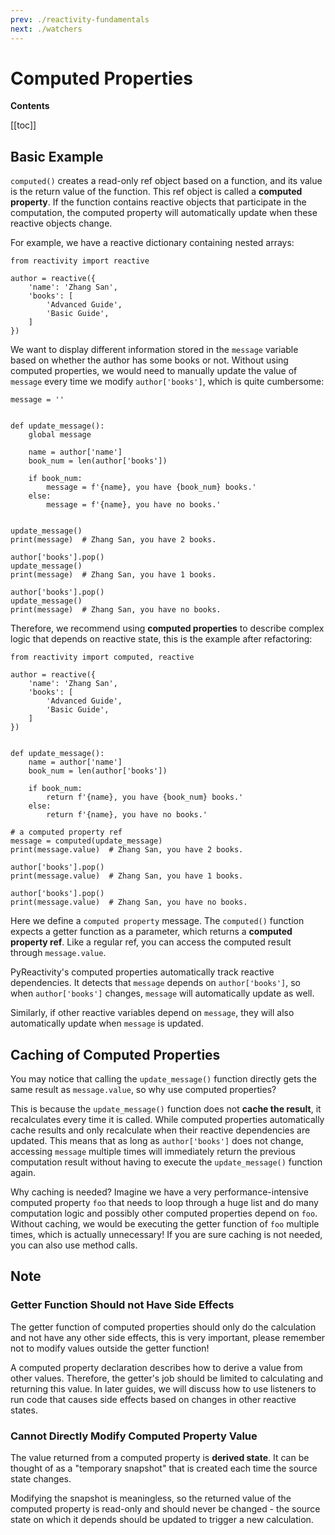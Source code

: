 ```yaml
---
prev: ./reactivity-fundamentals
next: ./watchers
---
```


# Computed Properties

**Contents**

[[toc]]

## Basic Example

`computed()` creates a read-only ref object based on a function, and its value is the return value of the function. This ref object is called a **computed property**. If the function contains reactive objects that participate in the computation, the computed property will automatically update when these reactive objects change.

For example, we have a reactive dictionary containing nested arrays: 

```python:no-line-numbers
from reactivity import reactive

author = reactive({
    'name': 'Zhang San',
    'books': [
        'Advanced Guide',
        'Basic Guide',
    ]
})
```

We want to display different information stored in the `message` variable based on whether the author has some books or not. Without using computed properties, we would need to manually update the value of `message` every time we modify `author['books']`, which is quite cumbersome:

```python:no-line-numbers
message = ''


def update_message():
    global message

    name = author['name']
    book_num = len(author['books'])

    if book_num:
        message = f'{name}, you have {book_num} books.'
    else:
        message = f'{name}, you have no books.'


update_message()
print(message)  # Zhang San, you have 2 books.

author['books'].pop()
update_message()
print(message)  # Zhang San, you have 1 books.

author['books'].pop()
update_message()
print(message)  # Zhang San, you have no books.
```

Therefore, we recommend using **computed properties** to describe complex logic that depends on reactive state, this is the example after refactoring:

```python:no-line-numbers
from reactivity import computed, reactive

author = reactive({
    'name': 'Zhang San',
    'books': [
        'Advanced Guide',
        'Basic Guide',
    ]
})


def update_message():
    name = author['name']
    book_num = len(author['books'])

    if book_num:
        return f'{name}, you have {book_num} books.'
    else:
        return f'{name}, you have no books.'

# a computed property ref
message = computed(update_message)
print(message.value)  # Zhang San, you have 2 books.

author['books'].pop()
print(message.value)  # Zhang San, you have 1 books.

author['books'].pop()
print(message.value)  # Zhang San, you have no books.
```

Here we define a `computed property` message. The `computed()` function expects a getter function as a parameter, which returns a **computed property ref**. Like a regular ref, you can access the computed result through `message.value`.

PyReactivity's computed properties automatically track reactive dependencies. It detects that `message` depends on `author['books']`, so when `author['books']` changes, `message` will automatically update as well.

Similarly, if other reactive variables depend on `message`, they will also automatically update when `message` is updated.

## Caching of Computed Properties

You may notice that calling the `update_message()` function directly gets the same result as `message.value`, so why use computed properties?

This is because the `update_message()` function does not **cache the result**, it recalculates every time it is called. While computed properties automatically cache results and only recalculate when their reactive dependencies are updated. This means that as long as `author['books']` does not change, accessing `message` multiple times will immediately return the previous computation result without having to execute the `update_message()` function again.

Why caching is needed? Imagine we have a very performance-intensive computed property `foo` that needs to loop through a huge list and do many computation logic and possibly other computed properties depend on `foo`. Without caching, we would be executing the getter function of `foo` multiple times, which is actually unnecessary! If you are sure caching is not needed, you can also use method calls.

## Note

### Getter Function Should not Have Side Effects

The getter function of computed properties should only do the calculation and not have any other side effects, this is very important, please remember not to modify values outside the getter function!

A computed property declaration describes how to derive a value from other values. Therefore, the getter's job should be limited to calculating and returning this value. In later guides, we will discuss how to use listeners to run code that causes side effects based on changes in other reactive states.

### Cannot Directly Modify Computed Property Value

The value returned from a computed property is **derived state**. It can be thought of as a "temporary snapshot" that is created each time the source state changes.

Modifying the snapshot is meaningless, so the returned value of the computed property is read-only and should never be changed - the source state on which it depends should be updated to trigger a new calculation.
